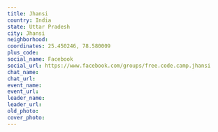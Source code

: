 ```yaml
---
title: Jhansi
country: India
state: Uttar Pradesh
city: Jhansi
neighborhood: 
coordinates: 25.450246, 78.580009
plus_code:
social_name: Facebook
social_url: https://www.facebook.com/groups/free.code.camp.jhansi
chat_name:
chat_url:
event_name:
event_url:
leader_name:
leader_url:
old_photo: 
cover_photo:
---
```

